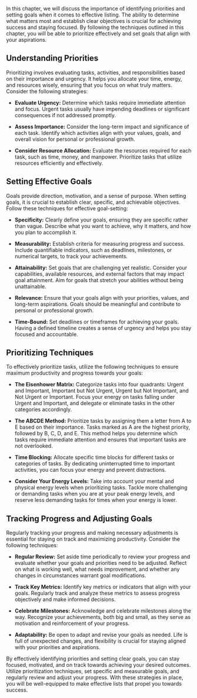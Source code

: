
In this chapter, we will discuss the importance of identifying priorities and setting goals when it comes to effective listing. The ability to determine what matters most and establish clear objectives is crucial for achieving success and staying focused. By following the techniques outlined in this chapter, you will be able to prioritize effectively and set goals that align with your aspirations.

Understanding Priorities
------------------------

Prioritizing involves evaluating tasks, activities, and responsibilities based on their importance and urgency. It helps you allocate your time, energy, and resources wisely, ensuring that you focus on what truly matters. Consider the following strategies:

* **Evaluate Urgency:** Determine which tasks require immediate attention and focus. Urgent tasks usually have impending deadlines or significant consequences if not addressed promptly.

* **Assess Importance:** Consider the long-term impact and significance of each task. Identify which activities align with your values, goals, and overall vision for personal or professional growth.

* **Consider Resource Allocation:** Evaluate the resources required for each task, such as time, money, and manpower. Prioritize tasks that utilize resources efficiently and effectively.

Setting Effective Goals
-----------------------

Goals provide direction, motivation, and a sense of purpose. When setting goals, it is crucial to establish clear, specific, and achievable objectives. Follow these techniques for effective goal-setting:

* **Specificity:** Clearly define your goals, ensuring they are specific rather than vague. Describe what you want to achieve, why it matters, and how you plan to accomplish it.

* **Measurability:** Establish criteria for measuring progress and success. Include quantifiable indicators, such as deadlines, milestones, or numerical targets, to track your achievements.

* **Attainability:** Set goals that are challenging yet realistic. Consider your capabilities, available resources, and external factors that may impact goal attainment. Aim for goals that stretch your abilities without being unattainable.

* **Relevance:** Ensure that your goals align with your priorities, values, and long-term aspirations. Goals should be meaningful and contribute to personal or professional growth.

* **Time-Bound:** Set deadlines or timeframes for achieving your goals. Having a defined timeline creates a sense of urgency and helps you stay focused and accountable.

Prioritizing Techniques
-----------------------

To effectively prioritize tasks, utilize the following techniques to ensure maximum productivity and progress towards your goals:

* **The Eisenhower Matrix:** Categorize tasks into four quadrants: Urgent and Important, Important but Not Urgent, Urgent but Not Important, and Not Urgent or Important. Focus your energy on tasks falling under Urgent and Important, and delegate or eliminate tasks in the other categories accordingly.

* **The ABCDE Method:** Prioritize tasks by assigning them a letter from A to E based on their importance. Tasks marked as A are the highest priority, followed by B, C, D, and E. This method helps you determine which tasks require immediate attention and ensures that important tasks are not overlooked.

* **Time Blocking:** Allocate specific time blocks for different tasks or categories of tasks. By dedicating uninterrupted time to important activities, you can focus your energy and prevent distractions.

* **Consider Your Energy Levels:** Take into account your mental and physical energy levels when prioritizing tasks. Tackle more challenging or demanding tasks when you are at your peak energy levels, and reserve less demanding tasks for times when your energy is lower.

Tracking Progress and Adjusting Goals
-------------------------------------

Regularly tracking your progress and making necessary adjustments is essential for staying on track and maximizing productivity. Consider the following techniques:

* **Regular Review:** Set aside time periodically to review your progress and evaluate whether your goals and priorities need to be adjusted. Reflect on what is working well, what needs improvement, and whether any changes in circumstances warrant goal modifications.

* **Track Key Metrics:** Identify key metrics or indicators that align with your goals. Regularly track and analyze these metrics to assess progress objectively and make informed decisions.

* **Celebrate Milestones:** Acknowledge and celebrate milestones along the way. Recognize your achievements, both big and small, as they serve as motivation and reinforcement of your progress.

* **Adaptability:** Be open to adapt and revise your goals as needed. Life is full of unexpected changes, and flexibility is crucial for staying aligned with your priorities and aspirations.

By effectively identifying priorities and setting clear goals, you can stay focused, motivated, and on track towards achieving your desired outcomes. Utilize prioritization techniques, set specific and measurable goals, and regularly review and adjust your progress. With these strategies in place, you will be well-equipped to make effective lists that propel you towards success.
